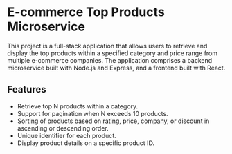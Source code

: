 # E-commerce Top Products Microservice

This project is a full-stack application that allows users to retrieve and display the top products within a specified category and price range from multiple e-commerce companies. The application comprises a backend microservice built with Node.js and Express, and a frontend built with React.

## Features

- Retrieve top N products within a category.
- Support for pagination when N exceeds 10 products.
- Sorting of products based on rating, price, company, or discount in ascending or descending order.
- Unique identifier for each product.
- Display product details on a specific product ID.


